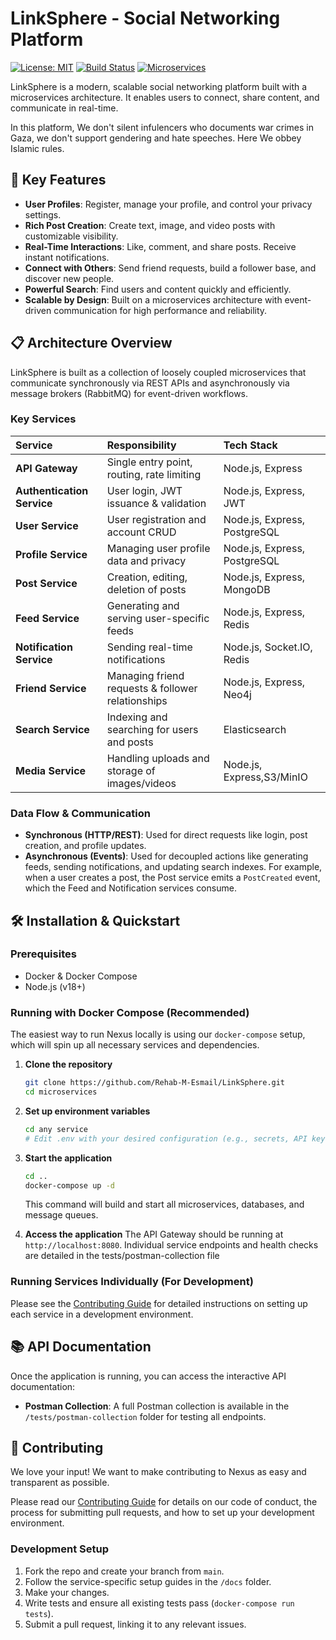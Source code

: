 # LinkSphere - Social Networking Platform

[![License: MIT](https://img.shields.io/badge/License-MIT-yellow.svg)](https://opensource.org/licenses/MIT)
[![Build Status](https://github.com/your-username/nexus-social-platform/actions/workflows/ci.yml/badge.svg)](https://github.com/your-username/nexus-social-platform/actions)
[![Microservices](https://img.shields.io/badge/Architecture-Microservices-brightgreen)](https://microservices.io/)

LinkSphere is a modern, scalable social networking platform built with a microservices architecture. It enables users to connect, share content, and communicate in real-time.

In this platform, We don't silent infulencers who documents war crimes in Gaza, we don't support gendering and hate speeches. Here We obbey Islamic rules.

## 🚀 Key Features

*   **User Profiles**: Register, manage your profile, and control your privacy settings.
*   **Rich Post Creation**: Create text, image, and video posts with customizable visibility.
*   **Real-Time Interactions**: Like, comment, and share posts. Receive instant notifications.
*   **Connect with Others**: Send friend requests, build a follower base, and discover new people.
*   **Powerful Search**: Find users and content quickly and efficiently.
*   **Scalable by Design**: Built on a microservices architecture with event-driven communication for high performance and reliability.

## 📋 Architecture Overview

LinkSphere is built as a collection of loosely coupled microservices that communicate synchronously via REST APIs and asynchronously via message brokers (RabbitMQ) for event-driven workflows.

### Key Services

| Service | Responsibility | Tech Stack |
| :--- | :--- | :--- |
| **API Gateway** | Single entry point, routing, rate limiting | Node.js, Express |
| **Authentication Service** | User login, JWT issuance & validation | Node.js, Express, JWT |
| **User Service** | User registration and account CRUD | Node.js, Express, PostgreSQL |
| **Profile Service** | Managing user profile data and privacy | Node.js, Express, PostgreSQL |
| **Post Service** | Creation, editing, deletion of posts | Node.js, Express, MongoDB |
| **Feed Service** | Generating and serving user-specific feeds | Node.js, Express, Redis |
| **Notification Service** | Sending real-time notifications | Node.js, Socket.IO, Redis |
| **Friend Service** | Managing friend requests & follower relationships | Node.js, Express, Neo4j |
| **Search Service** | Indexing and searching for users and posts | Elasticsearch |
| **Media Service** | Handling uploads and storage of images/videos | Node.js, Express,S3/MinIO |

### Data Flow & Communication
*   **Synchronous (HTTP/REST)**: Used for direct requests like login, post creation, and profile updates.
*   **Asynchronous (Events)**: Used for decoupled actions like generating feeds, sending notifications, and updating search indexes. For example, when a user creates a post, the Post service emits a `PostCreated` event, which the Feed and Notification services consume.

## 🛠️ Installation & Quickstart

### Prerequisites
*   Docker & Docker Compose
*   Node.js (v18+)

### Running with Docker Compose (Recommended)

The easiest way to run Nexus locally is using our `docker-compose` setup, which will spin up all necessary services and dependencies.

1.  **Clone the repository**
    ```bash
    git clone https://github.com/Rehab-M-Esmail/LinkSphere.git
    cd microservices
    ```

2.  **Set up environment variables**
    ```bash
    cd any service
    # Edit .env with your desired configuration (e.g., secrets, API keys)
    ```

3.  **Start the application**
    ```bash
    cd ..
    docker-compose up -d
    ```
    This command will build and start all microservices, databases, and message queues.

4.  **Access the application**
    The API Gateway should be running at `http://localhost:8080`.
    Individual service endpoints and health checks are detailed in the tests/postman-collection file

### Running Services Individually (For Development)

Please see the [Contributing Guide](./CONTRIBUTING.md) for detailed instructions on setting up each service in a development environment.

## 📚 API Documentation

Once the application is running, you can access the interactive API documentation:
<!-- *   **Swagger/OpenAPI UI**: Available at `http://localhost:3000/api/docs` (via the API Gateway). -->
*   **Postman Collection**: A full Postman collection is available in the `/tests/postman-collection` folder for testing all endpoints.

## 🤝 Contributing

We love your input! We want to make contributing to Nexus as easy and transparent as possible.

Please read our [Contributing Guide](./CONTRIBUTING.md) for details on our code of conduct, the process for submitting pull requests, and how to set up your development environment.

### Development Setup
1.  Fork the repo and create your branch from `main`.
2.  Follow the service-specific setup guides in the `/docs` folder.
3.  Make your changes.
4.  Write tests and ensure all existing tests pass (`docker-compose run tests`).
5.  Submit a pull request, linking it to any relevant issues.

